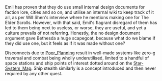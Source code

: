 Emil has proven that they do use small internal design documents for faction lore, cities and so on, and utilise an internal wiki to keep track of it all, as per Will Shen's interview where he mentions making one for The Elder Scrolls. 
However, with that said, Emil's flagrant disregard of them has led to them being next to useless, or worse, they are useful, and yet a culture prevails of not referring.
Honestly, the no design document argument gave Bethesda a huge scapegoat, because what do we blame if they did use one, but it feels as if it was made without one?

Disconnects due to [Poor_Planning](Development/Poor_Planning.md) result in well-made systems like zero-g traversal and combat being wholly underutilised, limited to a handful of space stations and ship points of interest dotted around on the [Star-System_Map](../Gameplay_Systems/Star-System_Map.md). Ship stealth similarly is a concept introduced and then never required by any other quest. 